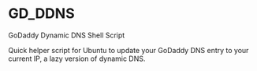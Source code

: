 # GD_DDNS

GoDaddy Dynamic DNS Shell Script

Quick helper script for Ubuntu to update your GoDaddy DNS entry to your current IP, a lazy version of dynamic DNS.
